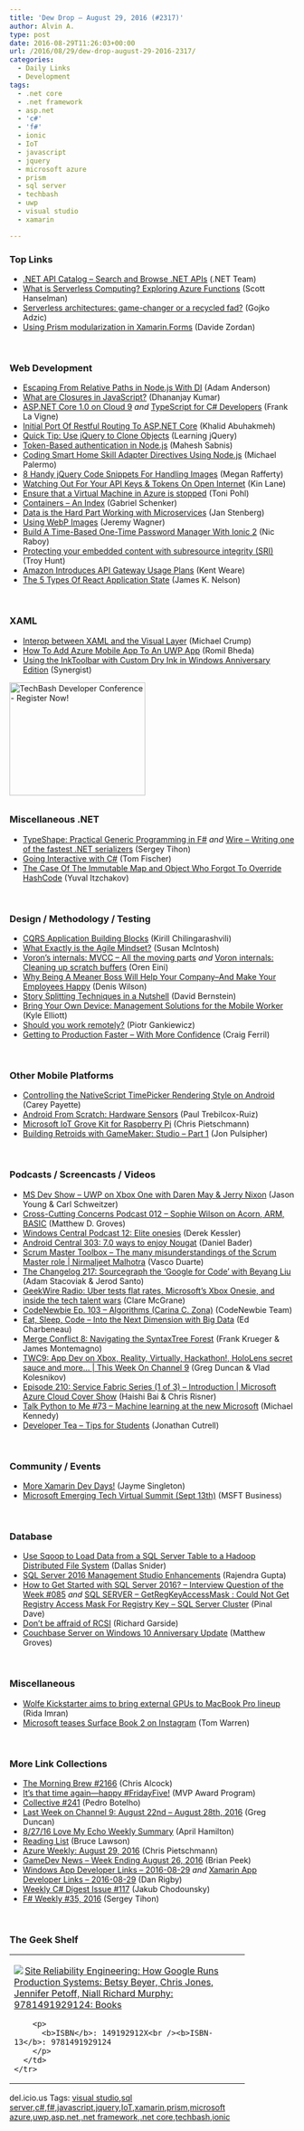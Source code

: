 ```yaml
---
title: 'Dew Drop – August 29, 2016 (#2317)'
author: Alvin A.
type: post
date: 2016-08-29T11:26:03+00:00
url: /2016/08/29/dew-drop-august-29-2016-2317/
categories:
  - Daily Links
  - Development
tags:
  - .net core
  - .net framework
  - asp.net
  - 'c#'
  - 'f#'
  - ionic
  - IoT
  - javascript
  - jquery
  - microsoft azure
  - prism
  - sql server
  - techbash
  - uwp
  - visual studio
  - xamarin

---
```

### <a name="top"></a>Top Links

  * <a href="https://apisof.net/" target="_blank">.NET API Catalog &#8211; Search and Browse .NET APIs</a> (.NET Team)
  * <a href="http://feeds.hanselman.com/~/186457848/0/scotthanselman~What-is-Serverless-Computing-Exploring-Azure-Functions.aspx" target="_blank">What is Serverless Computing? Exploring Azure Functions</a> (Scott Hanselman)
  * <a href="https://gojko.net/2016/08/27/serverless.html" target="_blank">Serverless architectures: game-changer or a recycled fad?</a> (Gojko Adzic)
  * <a href="http://www.davidezordan.net/blog/?p=7893" target="_blank">Using Prism modularization in Xamarin.Forms</a> (Davide Zordan)

&nbsp;

### <a name="web"></a>Web Development

  * <a href="https://blog.falafel.com/escaping-from-relative-paths-in-node-js-with-di/" target="_blank">Escaping From Relative Paths in Node.js With DI</a> (Adam Anderson)
  * <a href="https://debugmode.net/2016/08/26/what-are-closures-in-javascript/" target="_blank">What are Closures in JavaScript?</a> (Dhananjay Kumar)
  * <a href="http://www.franksworld.com/2016/08/28/asp-net-core-1-0-on-cloud-9/" target="_blank">ASP.NET Core 1.0 on Cloud 9</a> _and_ <a href="http://www.franksworld.com/2016/08/28/typescript-for-c-developers/" target="_blank">TypeScript for C# Developers</a> (Frank La Vigne)
  * <a href="http://www.khalidabuhakmeh.com/initial-port-of-restful-routing-to-asp-net-core" target="_blank">Initial Port Of Restful Routing To ASP.NET Core</a> (Khalid Abuhakmeh)
  * <a href="http://feedproxy.google.com/~r/LearningJquery/~3/kFvZPE7OTTI/quick-tip-use-jquery-to-clone-objects" target="_blank">Quick Tip: Use jQuery to Clone Objects</a> (Learning jQuery)
  * <a href="http://feedproxy.google.com/~r/netCurryRecentArticles/~3/uX6bCp3o4ak/ShowArticle.aspx" target="_blank">Token-Based authentication in Node.js</a> (Mahesh Sabnis)
  * <a href="http://developer.amazon.com/post/TxWSCWZI9SPYNT/Coding-Smart-Home-Skill-Adapter-Directives-Using-Node-js" target="_blank">Coding Smart Home Skill Adapter Directives Using Node.js</a> (Michael Palermo)
  * <a href="http://feedproxy.google.com/~r/JqueryByExample/~3/pFSKKEWaBtc/8-handy-jquery-code-snippets-for.html" target="_blank">8 Handy jQuery Code Snippets For Handling Images</a> (Megan Rafferty)
  * <a href="http://apievangelist.com/2016/08/25/watching-out-for-your-api-keys-tokens-on-open-internet/" target="_blank">Watching Out For Your API Keys & Tokens On Open Internet</a> (Kin Lane)
  * <a href="http://feedproxy.google.com/~r/blogatworkat/~3/yG17jhkD-qU/post.aspx" target="_blank">Ensure that a Virtual Machine in Azure is stopped</a> (Toni Pohl)
  * <a href="http://feedproxy.google.com/~r/LosTechies/~3/gLPvN8-TotA/" target="_blank">Containers – An Index</a> (Gabriel Schenker)
  * <a href="http://www.infoq.com/news/2016/08/data-microservices?utm_campaign=infoq_content&utm_source=infoq&utm_medium=feed&utm_term=global" target="_blank">Data is the Hard Part Working with Microservices</a> (Jan Stenberg)
  * <a href="https://css-tricks.com/using-webp-images/" target="_blank">Using WebP Images</a> (Jeremy Wagner)
  * <a href="https://www.thepolyglotdeveloper.com/2016/08/build-time-based-one-time-password-manager-ionic-2/" target="_blank">Build A Time-Based One-Time Password Manager With Ionic 2</a> (Nic Raboy)
  * <a href="http://feedproxy.google.com/~r/TroyHunt/~3/TXi9wbSyDIs/" target="_blank">Protecting your embedded content with subresource integrity (SRI)</a> (Troy Hunt)
  * <a href="http://www.infoq.com/news/2016/08/Amazon-API-Gateway-UsagePlans?utm_campaign=infoq_content&utm_source=infoq&utm_medium=feed&utm_term=global" target="_blank">Amazon Introduces API Gateway Usage Plans</a> (Kent Weare)
  * <a href="http://jamesknelson.com/5-types-react-application-state/" target="_blank">The 5 Types Of React Application State</a> (James K. Nelson)

&nbsp;

### <a name="silverlight"></a>XAML

  * <a href="https://blogs.windows.com/buildingapps/2016/08/26/interop-between-xaml-and-the-visual-layer/?WT.mc_id=DX_MVP4025064" target="_blank">Interop between XAML and the Visual Layer</a> (Michael Crump)
  * <a href="http://www.c-sharpcorner.com/article/how-to-add-azure-mobile-app-to-an-uwp-app/" target="_blank">How To Add Azure Mobile App To An UWP App</a> (Romil Bheda)
  * <a href="http://feedproxy.google.com/~r/Synergist/~3/ftYpntNihpc/" target="_blank">Using the InkToolbar with Custom Dry Ink in Windows Anniversary Edition</a> (Synergist)

<a href="http://www.techbash.com/" target="_blank"><img loading="lazy" decoding="async" title="TechBash Developer Conference - Register Now!" style="border-top: 0px; border-right: 0px; background-image: none; border-bottom: 0px; padding-top: 0px; padding-left: 0px; border-left: 0px; margin: 0px 0px 10px; padding-right: 0px" border="0" alt="TechBash Developer Conference - Register Now!" src="/wp-content/uploads/2016/07/QuickAd-v2.png" width="240" height="200" /></a>

### <a name="dotnet"></a>Miscellaneous .NET

  * <a href="https://sergeytihon.wordpress.com/2016/08/28/typeshape-practical-generic-programming-in-f/" target="_blank">TypeShape: Practical Generic Programming in F#</a> _and_ <a href="https://sergeytihon.wordpress.com/2016/08/28/wire-writing-one-of-the-fastest-net-serializers/" target="_blank">Wire – Writing one of the fastest .NET serializers</a> (Sergey Tihon)
  * <a href="https://www.simple-talk.com/dotnet/net-development/going-interactive-c/" target="_blank">Going Interactive with C#</a> (Tom Fischer)
  * <a href="http://yuvalitzchakov.github.io/2016/08/27/the-case-of-the-immutable-map-and-object-who-forgot-to-override-hashcode/" target="_blank">The Case Of The Immutable Map and Object Who Forgot To Override HashCode</a> (Yuval Itzchakov)

&nbsp;

### <a name="design"></a>Design / Methodology / Testing

  * <a href="http://feedproxy.google.com/~r/DevArchive/~3/yzB09zXz-LA/cqrs-application-building-blocks.html" target="_blank">CQRS Application Building Blocks</a> (Kirill Chilingarashvili)
  * <a href="http://www.infoq.com/articles/what-agile-mindset?utm_campaign=infoq_content&utm_source=infoq&utm_medium=feed&utm_term=global" target="_blank">What Exactly is the Agile Mindset?</a> (Susan McIntosh)
  * <a href="http://feedproxy.google.com/~r/AyendeRahien/~3/kBdWhbl3xb0/vorons-internals-mvcc-all-the-moving-parts" target="_blank">Voron’s internals: MVCC &#8211; All the moving parts</a> _and_ <a href="http://feedproxy.google.com/~r/AyendeRahien/~3/BmU6CWxQbDY/voron-internals-cleaning-up-scratch-buffers" target="_blank">Voron internals: Cleaning up scratch buffers</a> (Oren Eini)
  * <a href="https://www.fastcompany.com/1830539/why-being-meaner-boss-will-help-your-company-and-make-your-employees-happy" target="_blank">Why Being A Meaner Boss Will Help Your Company&#8211;And Make Your Employees Happy</a> (Denis Wilson)
  * <a href="http://dzone.com/articles/story-splitting-techniques-in-a-nutshell?utm_medium=feed&utm_source=feedpress.me&utm_campaign=Feed%3A+dzone%2Fagile" target="_blank">Story Splitting Techniques in a Nutshell</a> (David Bernstein)
  * <a href="https://enterprise.microsoft.com/en-us/blog/microsoft-in-business/bring-your-own-device-management-solutions-for-the-mobile-worker/" target="_blank">Bring Your Own Device: Management Solutions for the Mobile Worker</a> (Kyle Elliott)
  * <a href="http://piotrgankiewicz.com/2016/08/29/should-you-work-remotely/" target="_blank">Should you work remotely?</a> (Piotr Gankiewicz)
  * <a href="http://stackify.com/getting-to-production-faster-with-more-confidence/" target="_blank">Getting to Production Faster – With More Confidence</a> (Craig Ferril)

&nbsp;

### <a name="mobile"></a>Other Mobile Platforms

  * <a href="https://blog.falafel.com/nativescript-android-timepicker-style/" target="_blank">Controlling the NativeScript TimePicker Rendering Style on Android</a> (Carey Payette)
  * <a href="http://code.tutsplus.com/tutorials/android-from-scratch-hardware-sensors--cms-26985" target="_blank">Android From Scratch: Hardware Sensors</a> (Paul Trebilcox-Ruiz)
  * <a href="https://buildazure.com/2016/08/27/microsoft-iot-grove-kit-for-raspberry-pi/" target="_blank">Microsoft IoT Grove Kit for Raspberry Pi</a> (Chris Pietschmann)
  * <a href="http://developer.amazon.com/post/TxQTZ8X4QJ951Z/Building-Retroids-with-GameMaker-Studio-Part-1" target="_blank">Building Retroids with GameMaker: Studio – Part 1</a> (Jon Pulsipher)

&nbsp;

### <a name="podcasts"></a>Podcasts / Screencasts / Videos

  * <a href="http://msdevshow.com/2016/08/uwp-on-xbox-with-jerry-nixon-and-daren-may/" target="_blank">MS Dev Show &#8211; UWP on Xbox One with Daren May & Jerry Nixon</a> (Jason Young & Carl Schweitzer)
  * <a href="http://feedproxy.google.com/~r/CrossCuttingConcerns/~3/H-XOiI4pxoI/Podcast-012-Sophie-Wilson-on-Acorn-ARM-BASIC" target="_blank">Cross-Cutting Concerns Podcast 012 &#8211; Sophie Wilson on Acorn, ARM, BASIC</a> (Matthew D. Groves)
  * <a href="http://feedproxy.google.com/~r/wmexperts/~3/BPSF_Qoaous/windows-central-podcast-12-elite-onesies" target="_blank">Windows Central Podcast 12: Elite onesies</a> (Derek Kessler)
  * <a href="http://feedproxy.google.com/~r/androidcentral/~3/F94ld7v0yKM/android-central-303-70-ways-enjoy-nougat" target="_blank">Android Central 303: 7.0 ways to enjoy Nougat</a> (Daniel Bader)
  * <a href="http://scrummastertoolbox.libsyn.com/the-many-misunderstandings-of-the-scrum-master-role-nirmaljeet-malhotra" target="_blank">Scrum Master Toolbox &#8211; The many misunderstandings of the Scrum Master role | Nirmaljeet Malhotra</a> (Vasco Duarte)
  * <a href="http://5by5.tv/changelog/217" target="_blank">The Changelog 217: Sourcegraph the &#8216;Google for Code&#8217; with Beyang Liu</a> (Adam Stacoviak & Jerod Santo)
  * <a href="http://www.geekwire.com/2016/geekwire-radio-uber-tests-flat-rates-microsofts-xbox-onesie-inside-tech-talent-wars/" target="_blank">GeekWire Radio: Uber tests flat rates, Microsoft’s Xbox Onesie, and inside the tech talent wars</a> (Clare McGrane)
  * <a href="http://codenewbie.blubrry.com/2016/08/29/ep-103-algorithms-carina-c-zona/" target="_blank">CodeNewbie Ep. 103 – Algorithms (Carina C. Zona)</a> (CodeNewbie Team)
  * <a href="http://developer.telerik.com/content-types/podcast/next-dimension-big-data/" target="_blank">Eat, Sleep, Code &#8211; Into the Next Dimension with Big Data</a> (Ed Charbeneau)
  * <a href="http://www.mergeconflict.fm/episodes/45413-merge-conflict-8-navigating-the-syntaxtree-forest" target="_blank">Merge Conflict 8: Navigating the SyntaxTree Forest</a> (Frank Krueger & James Montemagno)
  * <a href="https://channel9.msdn.com/Shows/This+Week+On+Channel+9/TWC9-App-Dev-on-Xbox-Reality-Virtually-Hackathon-HoloLens-secret-sauce-and-more?WT.mc_id=DX_MVP4025064" target="_blank">TWC9: App Dev on Xbox, Reality, Virtually, Hackathon!, HoloLens secret sauce and more&#8230; | This Week On Channel 9</a> (Greg Duncan & Vlad Kolesnikov)
  * <a href="https://channel9.msdn.com/Shows/Cloud+Cover/Episode-210-Service-Fabric-Series-1-of-3-Introduction?WT.mc_id=DX_MVP4025064" target="_blank">Episode 210: Service Fabric Series (1 of 3) &#8211; Introduction | Microsoft Azure Cloud Cover Show</a> (Haishi Bai & Chris Risner)
  * <a href="https://talkpython.fm/episodes/show/73/machine-learning-at-the-new-microsoft" target="_blank">Talk Python to Me #73 &#8211; Machine learning at the new Microsoft</a> (Michael Kennedy)
  * <a href="http://feedproxy.google.com/~r/DeveloperTea/~3/TSxRkVrtFmA/45487-tips-for-students" target="_blank">Developer Tea &#8211; Tips for Students</a> (Jonathan Cutrell)

&nbsp;

### <a name="events"></a>Community / Events

  * <a href="https://blog.xamarin.com/more-xamarin-dev-days/" target="_blank">More Xamarin Dev Days!</a> (Jayme Singleton)
  * <a href="https://vts.inxpo.com/scripts/Server.nxp?LASCmd=AI:4;F:QS!10100&ShowKey=33380&AffiliateData=ETVS17_SocedoB&Referrer=https%3A%2F%2Ft.co%2FlssSrYFhKe" target="_blank">Microsoft Emerging Tech Virtual Summit (Sept 13th)</a> (MSFT Business)

&nbsp;

### <a name="sql"></a>Database

  * <a href="http://feedproxy.google.com/~r/MSSQLTips-LatestSqlServerTips/~3/VmBixxJJfFQ/tip.asp" target="_blank">Use Sqoop to Load Data from a SQL Server Table to a Hadoop Distributed File System</a> (Dallas Snider)
  * <a href="http://feedproxy.google.com/~r/MSSQLTips-LatestSqlServerTips/~3/l21VGhX9bgE/tip.asp" target="_blank">SQL Server 2016 Management Studio Enhancements</a> (Rajendra Gupta)
  * <a href="http://blog.sqlauthority.com/2016/08/28/get-started-sql-server-2016-interview-question-week-085/" target="_blank">How to Get Started with SQL Server 2016? – Interview Question of the Week #085</a> _and_ <a href="http://blog.sqlauthority.com/2016/08/29/sql-server-getregkeyaccessmask-not-get-registry-access-mask-registry-key/" target="_blank">SQL SERVER – GetRegKeyAccessMask : Could Not Get Registry Access Mask For Registry Key – SQL Server Cluster</a> (Pinal Dave)
  * <a href="http://www.nogginbox.co.uk:80/blog/dont-be-affraid-of-rcsi" target="_blank">Don&#8217;t be affraid of RCSI</a> (Richard Garside)
  * <a href="http://blog.couchbase.com/2016/august/couchbase-server-on-windows-10-anniversary-update" target="_blank">Couchbase Server on Windows 10 Anniversary Update</a> (Matthew Groves)

&nbsp;

### <a name="misc"></a>Miscellaneous

  * <a href="http://feedproxy.google.com/~r/Ithinkdiff/~3/tAli1UpRWeI/" target="_blank">Wolfe Kickstarter aims to bring external GPUs to MacBook Pro lineup</a> (Rida Imran)
  * <a href="http://www.theverge.com/2016/8/29/12688580/microsoft-surface-book-2-teaser-instagram" target="_blank">Microsoft teases Surface Book 2 on Instagram</a> (Tom Warren)

&nbsp;

### <a name="links"></a>More Link Collections

  * <a href="http://feedproxy.google.com/~r/ReflectivePerspective/~3/s4H9vc7KuHc/" target="_blank">The Morning Brew #2166</a> (Chris Alcock)
  * <a href="https://blogs.msdn.microsoft.com/mvpawardprogram/2016/08/26/its-that-time-again-happy-fridayfive/" target="_blank">It’s that time again—happy #FridayFive!</a> (MVP Award Program)
  * <a href="http://feedproxy.google.com/~r/tympanus/~3/OZrYtc93p1k/" target="_blank">Collective #241</a> (Pedro Botelho)
  * <a href="https://channel9.msdn.com/Blogs/C9Team/Last-Week-on-Channel-9-August-22nd-August-28th-2016?WT.mc_id=DX_MVP4025064" target="_blank">Last Week on Channel 9: August 22nd &#8211; August 28th, 2016</a> (Greg Duncan)
  * <a href="http://lovemyecho.com/2016/08/27/82716-love-echo-weekly-summary/" target="_blank">8/27/16 Love My Echo Weekly Summary</a> (April Hamilton)
  * <a href="http://www.brucelawson.co.uk/2016/reading-list-154/" target="_blank">Reading List</a> (Bruce Lawson)
  * <a href="https://buildazure.com/2016/08/29/azure-weekly-august-29-2016/" target="_blank">Azure Weekly: August 29, 2016</a> (Chris Pietschmann)
  * <a href="http://feedproxy.google.com/~r/BrianPeek/~3/B8cR9IMOPVA/post.aspx" target="_blank">GameDev News &#8211; Week Ending August 26, 2016</a> (Brian Peek)
  * <a href="http://windowsappdev.com/2016/08/windows-app-developer-links-2016-08-29/" target="_blank">Windows App Developer Links &#8211; 2016-08-29</a> _and_ <a href="http://allaboutxamarin.com/2016/08/xamarin-app-developer-links-2016-08-29/" target="_blank">Xamarin App Developer Links &#8211; 2016-08-29</a> (Dan Rigby)
  * <a href="http://feedproxy.google.com/~r/digest-csharp/~3/EgnoqKQF5gY/117" target="_blank">Weekly C# Digest Issue #117</a> (Jakub Chodounsky)
  * <a href="https://sergeytihon.wordpress.com/2016/08/28/f-weekly-35-2016/" target="_blank">F# Weekly #35, 2016</a> (Sergey Tihon)

&nbsp;

### <a name="shelf"></a>The Geek Shelf

<div id="scid:7dc1bd33-94bd-46fd-a20b-0131235bcd47:26c52a3b-e104-4144-9865-daab7d4bf29a" class="wlWriterEditableSmartContent" style="float: none; padding-bottom: 0px; padding-top: 0px; padding-left: 0px; margin: 0px; display: inline; padding-right: 0px">
  <table cellspacing="0" cellpadding="2" width="400" border="0" unselectable="on">
    <tr>
      <td valign="top" width="400">
        <p>
          <a title="Site Reliability Engineering: How Google Runs Production Systems: Betsy Beyer, Chris Jones, Jennifer Petoff, Niall Richard Murphy: 9781491929124: Books" href="http://www.amazon.com/exec/obidos/ASIN/149192912X/amavin-20"><img data-recalc-dims="1" decoding="async" src="https://i0.wp.com/images.amazon.com/images/P/149192912X.01.MZZZZZZZ.jpg?w=660" border="0" align="left" style="float:left" />Site Reliability Engineering: How Google Runs Production Systems: Betsy Beyer, Chris Jones, Jennifer Petoff, Niall Richard Murphy: 9781491929124: Books</a>
        </p>
        
        <p>
          <b>ISBN</b>: 149192912X<br /><b>ISBN-13</b>: 9781491929124
        </p>
      </td>
    </tr>
  </table>
</div>

<div id="scid:0767317B-992E-4b12-91E0-4F059A8CECA8:6eccbb05-a933-4afa-8b48-6e6142096869" class="wlWriterEditableSmartContent" style="float: none; padding-bottom: 0px; padding-top: 0px; padding-left: 0px; margin: 0px; display: inline; padding-right: 0px">
  del.icio.us Tags: <a href="http://del.icio.us/popular/visual+studio" rel="tag">visual studio</a>,<a href="http://del.icio.us/popular/sql+server" rel="tag">sql server</a>,<a href="http://del.icio.us/popular/c%23" rel="tag">c#</a>,<a href="http://del.icio.us/popular/f%23" rel="tag">f#</a>,<a href="http://del.icio.us/popular/javascript" rel="tag">javascript</a>,<a href="http://del.icio.us/popular/jquery" rel="tag">jquery</a>,<a href="http://del.icio.us/popular/IoT" rel="tag">IoT</a>,<a href="http://del.icio.us/popular/xamarin" rel="tag">xamarin</a>,<a href="http://del.icio.us/popular/prism" rel="tag">prism</a>,<a href="http://del.icio.us/popular/microsoft+azure" rel="tag">microsoft azure</a>,<a href="http://del.icio.us/popular/uwp" rel="tag">uwp</a>,<a href="http://del.icio.us/popular/asp.net" rel="tag">asp.net</a>,<a href="http://del.icio.us/popular/.net+framework" rel="tag">.net framework</a>,<a href="http://del.icio.us/popular/.net+core" rel="tag">.net core</a>,<a href="http://del.icio.us/popular/techbash" rel="tag">techbash</a>,<a href="http://del.icio.us/popular/ionic" rel="tag">ionic</a>
</div>